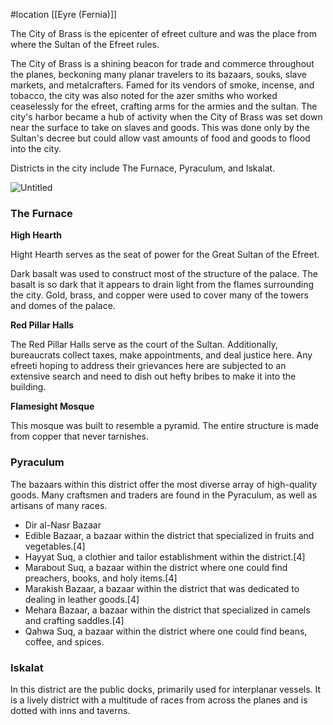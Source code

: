 #location [[Eyre (Fernia)]]

The City of Brass is the epicenter of efreet culture and was the place from where the Sultan of the Efreet rules.

The City of Brass is a shining beacon for trade and commerce throughout the planes, beckoning many planar travelers to its bazaars, souks, slave markets, and metalcrafters. Famed for its vendors of smoke, incense, and tobacco, the city was also noted for the azer smiths who worked ceaselessly for the efreet, crafting arms for the armies and the sultan. The city's harbor became a hub of activity when the City of Brass was set down near the surface to take on slaves and goods. This was done only by the Sultan's decree but could allow vast amounts of food and goods to flood into the city.

Districts in the city include The Furnace, Pyraculum, and Iskalat.

![Untitled](https://images.squarespace-cdn.com/content/v1/5bd88db093a6320f071b1a50/bf3cbfb8-8d65-4ca3-82cf-df946ff3e2d8/PlanarAdventuresPaizo_CityOfBrass.png?format=750w)

### The Furnace

**High Hearth**

Hight Hearth serves as the seat of power for the Great Sultan of the Efreet.

Dark basalt was used to construct most of the structure of the palace. The basalt is so dark that it appears to drain light from the flames surrounding the city. Gold, brass, and copper were used to cover many of the towers and domes of the palace.

**Red Pillar Halls**

The Red Pillar Halls serve as the court of the Sultan. Additionally, bureaucrats collect taxes, make appointments, and deal justice here. Any efreeti hoping to address their grievances here are subjected to an extensive search and need to dish out hefty bribes to make it into the building.

**Flamesight Mosque**

This mosque was built to resemble a pyramid. The entire structure is made from copper that never tarnishes.

### Pyraculum

The bazaars within this district offer the most diverse array of high-quality goods. Many craftsmen and traders are found in the Pyraculum, as well as artisans of many races.

- Dir al-Nasr Bazaar
- Edible Bazaar, a bazaar within the district that specialized in fruits and vegetables.[4]
- Hayyat Suq, a clothier and tailor establishment within the district.[4]
- Marabout Suq, a bazaar within the district where one could find preachers, books, and holy items.[4]
- Marakish Bazaar, a bazaar within the district that was dedicated to dealing in leather goods.[4]
- Mehara Bazaar, a bazaar within the district that specialized in camels and crafting saddles.[4]
- Qahwa Suq, a bazaar within the district where one could find beans, coffee, and spices.

### Iskalat

In this district are the public docks, primarily used for interplanar vessels. It is a lively district with a multitude of races from across the planes and is dotted with inns and taverns.